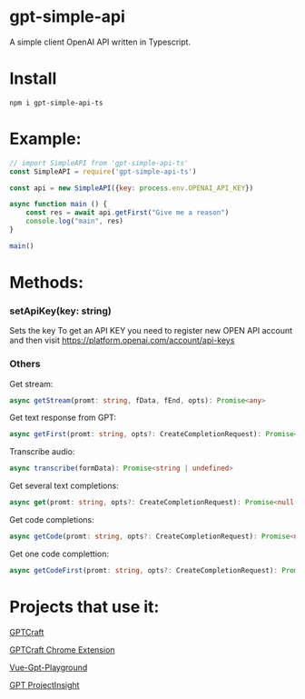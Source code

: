 # gpt-simple-api
A simple client OpenAI API written in Typescript.

# Install
```
npm i gpt-simple-api-ts
```

# Example:

```js
// import SimpleAPI from 'gpt-simple-api-ts'
const SimpleAPI = require('gpt-simple-api-ts')

const api = new SimpleAPI({key: process.env.OPENAI_API_KEY})

async function main () {
    const res = await api.getFirst("Give me a reason")
    console.log("main", res)
}

main()
```

# Methods:

### setApiKey(key: string)

Sets the key
To get an API KEY you need to register new OPEN API account and then visit https://platform.openai.com/account/api-keys

### Others

Get stream:

```ts
async getStream(promt: string, fData, fEnd, opts): Promise<any> 
```

Get text response from GPT:

```ts
async getFirst(promt: string, opts?: CreateCompletionRequest): Promise<string | undefined> 
```

Transcribe audio:

```ts
async transcribe(formData): Promise<string | undefined> 
```


Get several text completions:

```ts
async get(promt: string, opts?: CreateCompletionRequest): Promise<null | string[]> 
```


Get code completions:

```ts
async getCode(promt: string, opts?: CreateCompletionRequest): Promise<null | string[]> 
```


Get one code complettion:

```ts
async getCodeFirst(promt: string, opts?: CreateCompletionRequest): Promise<string | undefined> 
```


# Projects that use it:

[GPTCraft](http://gptcraft.tech/)

[GPTCraft Chrome Extension](https://chrome.google.com/webstore/detail/gptcraft/glmcffjbjjajjkciglccgelhidphgpgn)

[Vue-Gpt-Playground](https://github.com/Kypaku/vue-gpt-example)

[GPT ProjectInsight](https://github.com/Kypaku/gpt-project-insight)

